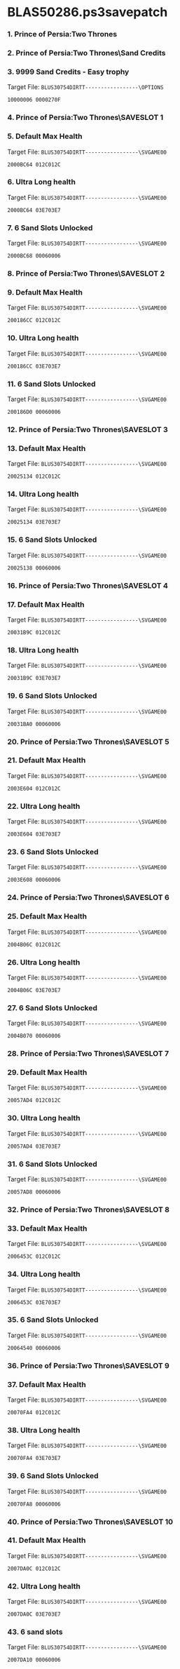 # BLAS50286.ps3savepatch

### 1. Prince of Persia:Two Thrones
### 2. Prince of Persia:Two Thrones\Sand Credits
### 3. 9999 Sand Credits - Easy trophy

Target File: `BLUS30754DIRTT-----------------\OPTIONS`

```
10000006 0000270F
```

### 4. Prince of Persia:Two Thrones\SAVESLOT 1
### 5. Default Max Health

Target File: `BLUS30754DIRTT-----------------\SVGAME00`

```
2000BC64 012C012C
```

### 6. Ultra Long health

Target File: `BLUS30754DIRTT-----------------\SVGAME00`

```
2000BC64 03E703E7
```

### 7. 6 Sand Slots Unlocked

Target File: `BLUS30754DIRTT-----------------\SVGAME00`

```
2000BC68 00060006
```

### 8. Prince of Persia:Two Thrones\SAVESLOT 2
### 9. Default Max Health

Target File: `BLUS30754DIRTT-----------------\SVGAME00`

```
200186CC 012C012C
```

### 10. Ultra Long health

Target File: `BLUS30754DIRTT-----------------\SVGAME00`

```
200186CC 03E703E7
```

### 11. 6 Sand Slots Unlocked

Target File: `BLUS30754DIRTT-----------------\SVGAME00`

```
200186D0 00060006
```

### 12. Prince of Persia:Two Thrones\SAVESLOT 3
### 13. Default Max Health

Target File: `BLUS30754DIRTT-----------------\SVGAME00`

```
20025134 012C012C
```

### 14. Ultra Long health

Target File: `BLUS30754DIRTT-----------------\SVGAME00`

```
20025134 03E703E7
```

### 15. 6 Sand Slots Unlocked

Target File: `BLUS30754DIRTT-----------------\SVGAME00`

```
20025138 00060006
```

### 16. Prince of Persia:Two Thrones\SAVESLOT 4
### 17. Default Max Health

Target File: `BLUS30754DIRTT-----------------\SVGAME00`

```
20031B9C 012C012C
```

### 18. Ultra Long health

Target File: `BLUS30754DIRTT-----------------\SVGAME00`

```
20031B9C 03E703E7
```

### 19. 6 Sand Slots Unlocked

Target File: `BLUS30754DIRTT-----------------\SVGAME00`

```
20031BA0 00060006
```

### 20. Prince of Persia:Two Thrones\SAVESLOT 5
### 21. Default Max Health

Target File: `BLUS30754DIRTT-----------------\SVGAME00`

```
2003E604 012C012C
```

### 22. Ultra Long health

Target File: `BLUS30754DIRTT-----------------\SVGAME00`

```
2003E604 03E703E7
```

### 23. 6 Sand Slots Unlocked

Target File: `BLUS30754DIRTT-----------------\SVGAME00`

```
2003E608 00060006
```

### 24. Prince of Persia:Two Thrones\SAVESLOT 6
### 25. Default Max Health

Target File: `BLUS30754DIRTT-----------------\SVGAME00`

```
2004B06C 012C012C
```

### 26. Ultra Long health

Target File: `BLUS30754DIRTT-----------------\SVGAME00`

```
2004B06C 03E703E7
```

### 27. 6 Sand Slots Unlocked

Target File: `BLUS30754DIRTT-----------------\SVGAME00`

```
2004B070 00060006
```

### 28. Prince of Persia:Two Thrones\SAVESLOT 7
### 29. Default Max Health

Target File: `BLUS30754DIRTT-----------------\SVGAME00`

```
20057AD4 012C012C
```

### 30. Ultra Long health

Target File: `BLUS30754DIRTT-----------------\SVGAME00`

```
20057AD4 03E703E7
```

### 31. 6 Sand Slots Unlocked

Target File: `BLUS30754DIRTT-----------------\SVGAME00`

```
20057AD8 00060006
```

### 32. Prince of Persia:Two Thrones\SAVESLOT 8
### 33. Default Max Health

Target File: `BLUS30754DIRTT-----------------\SVGAME00`

```
2006453C 012C012C
```

### 34. Ultra Long health

Target File: `BLUS30754DIRTT-----------------\SVGAME00`

```
2006453C 03E703E7
```

### 35. 6 Sand Slots Unlocked

Target File: `BLUS30754DIRTT-----------------\SVGAME00`

```
20064540 00060006
```

### 36. Prince of Persia:Two Thrones\SAVESLOT 9
### 37. Default Max Health

Target File: `BLUS30754DIRTT-----------------\SVGAME00`

```
20070FA4 012C012C
```

### 38. Ultra Long health

Target File: `BLUS30754DIRTT-----------------\SVGAME00`

```
20070FA4 03E703E7
```

### 39. 6 Sand Slots Unlocked

Target File: `BLUS30754DIRTT-----------------\SVGAME00`

```
20070FA8 00060006
```

### 40. Prince of Persia:Two Thrones\SAVESLOT 10
### 41. Default Max Health

Target File: `BLUS30754DIRTT-----------------\SVGAME00`

```
2007DA0C 012C012C
```

### 42. Ultra Long health

Target File: `BLUS30754DIRTT-----------------\SVGAME00`

```
2007DA0C 03E703E7
```

### 43. 6 sand slots

Target File: `BLUS30754DIRTT-----------------\SVGAME00`

```
2007DA10 00060006
```

